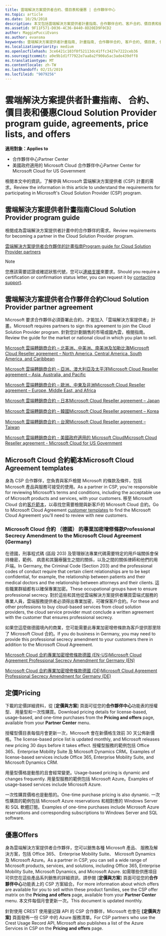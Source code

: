 ```yaml
---
title: 雲端解決方案提供者合約、價目表和優惠 | 合作夥伴中心
ms.topic: article
ms.date: 10/29/2018
description: 本文包括雲端解決方案提供者計畫指南、合作夥伴合約、客戶合約、價目表和優惠連結。
ms.assetid: 9F11F571-D036-4C36-8440-8D20ED9F0CD2
author: MaggiePucciEvans
ms.author: evansma
keywords: 雲端解決方案提供者計畫指南, 計畫指南, 合作夥伴合約, 客戶合約, 價目表, 優惠
ms.localizationpriority: medium
ms.openlocfilehash: 3ce6421c103f0f52113dc41ffc3427e7222ceb36
ms.sourcegitcommit: a9e9b1d1f77922e7aa8a2f900a5ac3ade439dff8
ms.translationtype: MT
ms.contentlocale: zh-TW
ms.lasthandoff: 02/15/2019
ms.locfileid: "9079256"
---
```

# <a name="cloud-solution-provider-program-guide-agreements-price-lists-and-offers"></a><span data-ttu-id="9a6ee-104">雲端解決方案提供者計畫指南、 合約、 價目表和優惠</span><span class="sxs-lookup"><span data-stu-id="9a6ee-104">Cloud Solution Provider program guide, agreements, price lists, and offers</span></span>

**<span data-ttu-id="9a6ee-105">適用對象：</span><span class="sxs-lookup"><span data-stu-id="9a6ee-105">Applies to</span></span>**

-  <span data-ttu-id="9a6ee-106">合作夥伴中心</span><span class="sxs-lookup"><span data-stu-id="9a6ee-106">Partner Center</span></span>
-  <span data-ttu-id="9a6ee-107">美國政府適用的 Microsoft Cloud 合作夥伴中心</span><span class="sxs-lookup"><span data-stu-id="9a6ee-107">Partner Center for Microsoft Cloud for US Government</span></span>


<span data-ttu-id="9a6ee-108">檢閱本文中的資訊，了解參與 Microsoft 雲端解決方案提供者 (CSP) 計畫的需求。</span><span class="sxs-lookup"><span data-stu-id="9a6ee-108">Review the information in this article to understand the requirements for participating in Microsoft's Cloud Solution Provider (CSP) program.</span></span> 

## <a name="cloud-solution-provider-program-guide"></a><span data-ttu-id="9a6ee-109">雲端解決方案提供者計畫指南</span><span class="sxs-lookup"><span data-stu-id="9a6ee-109">Cloud Solution Provider program guide</span></span>


<span data-ttu-id="9a6ee-110">檢閱成為雲端解決方案提供者計畫中的合作夥伴的需求。</span><span class="sxs-lookup"><span data-stu-id="9a6ee-110">Review requirements for becoming a partner in the Cloud Solution Provider program.</span></span>

[<span data-ttu-id="9a6ee-111">雲端解決方案提供者合作夥伴的計畫指南</span><span class="sxs-lookup"><span data-stu-id="9a6ee-111">Program guide for Cloud Solution Provider partners</span></span>](http://go.microsoft.com/fwlink/p/?LinkId=617100)

>[!Note]
><span data-ttu-id="9a6ee-112">您應該需要認證或確認狀態代號，您可以[連絡支援](https://partner.microsoft.com/pcv/servicerequests/create)來要求。</span><span class="sxs-lookup"><span data-stu-id="9a6ee-112">Should you require a certification or confirmation status letter, you can request it by [contacting support](https://partner.microsoft.com/pcv/servicerequests/create).</span></span>

## <a name="cloud-solution-provider-partner-agreement"></a><span data-ttu-id="9a6ee-113">雲端解決方案提供者合作夥伴合約</span><span class="sxs-lookup"><span data-stu-id="9a6ee-113">Cloud Solution Provider partner agreement</span></span>

<span data-ttu-id="9a6ee-114">Microsoft 要求合作夥伴必須簽署此合約，才能加入「雲端解決方案提供者」計畫。</span><span class="sxs-lookup"><span data-stu-id="9a6ee-114">Microsoft requires partners to sign this agreement to join the Cloud Solution Provider program.</span></span> <span data-ttu-id="9a6ee-115">針對您計劃銷售的市場或國內雲，檢閱指南。</span><span class="sxs-lookup"><span data-stu-id="9a6ee-115">Review the guide for the market or national cloud in which you plan to sell.</span></span>

[<span data-ttu-id="9a6ee-116">Microsoft 雲端轉銷商合約 – 北美洲、中美洲、南美洲及加勒比海</span><span class="sxs-lookup"><span data-stu-id="9a6ee-116">Microsoft Cloud Reseller agreement – North America, Central America, South America, and Caribbean</span></span>](http://download.microsoft.com/download/2/C/8/2C8CAC17-FCE7-4F51-9556-4D77C7022DF5/MCRA2018_AOC_ENG_Sep2018_CR.pdf)

[<span data-ttu-id="9a6ee-117">Microsoft 雲端轉銷商合約 – 亞洲、澳大利亞及太平洋</span><span class="sxs-lookup"><span data-stu-id="9a6ee-117">Microsoft Cloud Reseller agreement – Asia, Australia, and Pacific</span></span>](http://download.microsoft.com/download/2/C/8/2C8CAC17-FCE7-4F51-9556-4D77C7022DF5/MCRA2018_APOC_ENG_Mar2019_CR.pdf)

[<span data-ttu-id="9a6ee-118">Microsoft 雲端轉銷商合約 – 歐洲、中東及非洲</span><span class="sxs-lookup"><span data-stu-id="9a6ee-118">Microsoft Cloud Reseller agreement – Europe, Middle East, and Africa</span></span>](http://download.microsoft.com/download/2/C/8/2C8CAC17-FCE7-4F51-9556-4D77C7022DF5/MCRA2018_EOC_ENG_Sep2018_CR.pdf)

[<span data-ttu-id="9a6ee-119">Microsoft 雲端轉銷商合約 – 日本</span><span class="sxs-lookup"><span data-stu-id="9a6ee-119">Microsoft Cloud Reseller agreement – Japan</span></span>](http://download.microsoft.com/download/2/C/8/2C8CAC17-FCE7-4F51-9556-4D77C7022DF5/MCRA2018_JPN_ENG_Sep2018_CR.pdf)

[<span data-ttu-id="9a6ee-120">Microsoft 雲端轉銷商合約 – 韓國</span><span class="sxs-lookup"><span data-stu-id="9a6ee-120">Microsoft Cloud Reseller agreement – Korea</span></span>](http://download.microsoft.com/download/2/C/8/2C8CAC17-FCE7-4F51-9556-4D77C7022DF5/MCRA2018_KOR_ENG_Sep2018_CR.pdf)

[<span data-ttu-id="9a6ee-121">Microsoft 雲端轉銷商合約 – 台灣</span><span class="sxs-lookup"><span data-stu-id="9a6ee-121">Microsoft Cloud Reseller agreement – Taiwan</span></span>](http://download.microsoft.com/download/2/C/8/2C8CAC17-FCE7-4F51-9556-4D77C7022DF5/MCRA2018_TAI_ENG_Sep2018_CR.pdf)

[<span data-ttu-id="9a6ee-122">Microsoft 雲端轉銷商合約 - 美國政府適用的 Microsoft Cloud</span><span class="sxs-lookup"><span data-stu-id="9a6ee-122">Microsoft Cloud Reseller agreement - Microsoft Cloud for US Government</span></span>](http://download.microsoft.com/download/2/C/8/2C8CAC17-FCE7-4F51-9556-4D77C7022DF5/MCRA2018_AOC_USGCC_ENG_Feb2019_CR.pdf)


## <a name="microsoft-cloud-agreement-templates"></a><span data-ttu-id="9a6ee-123">Microsoft Cloud 合約範本</span><span class="sxs-lookup"><span data-stu-id="9a6ee-123">Microsoft Cloud Agreement templates</span></span>

<span data-ttu-id="9a6ee-124">身為 CSP 合作夥伴，您負責與客戶檢閱 Microsoft 的條款及條件，包括 Microsoft 產品與服務可接受的使用。</span><span class="sxs-lookup"><span data-stu-id="9a6ee-124">As a partner in CSP, you're responsible for reviewing Microsoft’s terms and conditions, including the acceptable use of Microsoft products and services, with your customers.</span></span> <span data-ttu-id="9a6ee-125">移至 Microsoft Cloud 合約[客戶範本](agreements.md)，以尋找您需要檢閱與新客戶的 Microsoft Cloud 合約。</span><span class="sxs-lookup"><span data-stu-id="9a6ee-125">Go to Microsoft Cloud Agreement [customer templates](agreements.md) to find the Microsoft Cloud Agreement you'll need to review with new customers.</span></span> 



### <a name="professional-secrecy-amendment-to-the-microsoft-cloud-agreement-germany"></a><span data-ttu-id="9a6ee-126">Microsoft Cloud 合約 （德國） 的專業加密增修條款</span><span class="sxs-lookup"><span data-stu-id="9a6ee-126">Professional Secrecy Amendment to the Microsoft Cloud Agreement (Germany)</span></span>

<span data-ttu-id="9a6ee-127">在德國，刑事程式碼 (區段 203) 及管理辦法專業代碼需要特定的用戶端關係會保持機密，範例、 病患和其醫療醫生之間的關係，以及之間的關係律師和他們的用戶端。</span><span class="sxs-lookup"><span data-stu-id="9a6ee-127">In Germany, the Criminal Code (Section 203) and the professional codes of conduct require that certain client relationships are to be kept confidential, for example, the relationship between patients and their medical doctors and the relationship between attorneys and their clients.</span></span> <span data-ttu-id="9a6ee-128">這些職業群組都有以確保專業加密。</span><span class="sxs-lookup"><span data-stu-id="9a6ee-128">These occupational groups have to ensure professional secrecy.</span></span> <span data-ttu-id="9a6ee-129">對於這些和其他從雲端解決方案提供者購買雲端式服務的專業人員，雲端服務提供者必須得出專業加密，可確保客戶合約。</span><span class="sxs-lookup"><span data-stu-id="9a6ee-129">For these and other professions to buy cloud-based services from cloud solution providers, the cloud service provider must conclude a written agreement with the customer that ensures professional secrecy.</span></span> 

<span data-ttu-id="9a6ee-130">如果您這麼做德國境內的商業，您可能需要此專業加密增修條款為客戶提供那里除了 Microsoft Cloud 合約。</span><span class="sxs-lookup"><span data-stu-id="9a6ee-130">If you do business in Germany, you may need to provide this professional secrecy amendment to your customers there in addition to the Microsoft Cloud Agreement.</span></span>

[<span data-ttu-id="9a6ee-131">Microsoft Cloud 合約專業加密增修條款德國 (EN-US)</span><span class="sxs-lookup"><span data-stu-id="9a6ee-131">Microsoft Cloud Agreement Professional Secrecy Amendment for Germany (EN)</span></span>](https://go.microsoft.com/fwlink/?linkid=2030827&clcid=0x409)

[<span data-ttu-id="9a6ee-132">Microsoft Cloud 合約專業加密增修條款德國 (DE)</span><span class="sxs-lookup"><span data-stu-id="9a6ee-132">Microsoft Cloud Agreement Professional Secrecy Amendment for Germany (DE)</span></span>](https://go.microsoft.com/fwlink/?linkid=2030827&clcid=0x407)


## <a name="pricing"></a><span data-ttu-id="9a6ee-133">定價</span><span class="sxs-lookup"><span data-stu-id="9a6ee-133">Pricing</span></span>


<span data-ttu-id="9a6ee-134">下載的定價詳細資料，從 [**定價與方案**] 頁面可從您的**合作夥伴中心**功能表的授權型、 用量型和一次性購買。</span><span class="sxs-lookup"><span data-stu-id="9a6ee-134">Download pricing details for license-based, usage-based, and one-time purchases from the **Pricing and offers** page, available from your **Partner Center** menu.</span></span> 

<span data-ttu-id="9a6ee-135">授權型價目表每個月會更新一次，Microsoft 會在新價格生效前 30 天公佈新價格。</span><span class="sxs-lookup"><span data-stu-id="9a6ee-135">The license-based price list is updated monthly, and Microsoft releases new pricing 30 days before it takes effect.</span></span> <span data-ttu-id="9a6ee-136">授權型服務的範例包括 Office 365、Enterprise Mobility Suite 及 Microsoft Dynamics CRM。</span><span class="sxs-lookup"><span data-stu-id="9a6ee-136">Examples of license-based services include Office 365, Enterprise Mobility Suite, and Microsoft Dynamics CRM.</span></span> 

<span data-ttu-id="9a6ee-137">用量型價格是動態的且會經常變更。</span><span class="sxs-lookup"><span data-stu-id="9a6ee-137">Usage-based pricing is dynamic and changes frequently.</span></span> <span data-ttu-id="9a6ee-138">用量型服務的範例包括 Microsoft Azure。</span><span class="sxs-lookup"><span data-stu-id="9a6ee-138">Examples of usage-based services include Microsoft Azure.</span></span>

<span data-ttu-id="9a6ee-139">一次性購買價格也是動態的。</span><span class="sxs-lookup"><span data-stu-id="9a6ee-139">One-time purchase pricing is also dynamic.</span></span> <span data-ttu-id="9a6ee-140">一次性購買的範例包括 Microsoft Azure reservations 和相對應的 Windows Server 和 SQL 軟體訂閱。</span><span class="sxs-lookup"><span data-stu-id="9a6ee-140">Examples of one-time purchases include Microsoft Azure reservations and corresponding subscriptions to Windows Server and SQL software.</span></span> 


## <a name="offers"></a><span data-ttu-id="9a6ee-141">優惠</span><span class="sxs-lookup"><span data-stu-id="9a6ee-141">Offers</span></span>


<span data-ttu-id="9a6ee-142">身為雲端解決方案提供者合作夥伴，您可以銷售各種 Microsoft 產品、 服務及解決方案，包括 Office 365、 Enterprise Mobility Suite、 Microsoft Dynamics 及 Microsoft Azure。</span><span class="sxs-lookup"><span data-stu-id="9a6ee-142">As a partner in CSP, you can sell a wide range of Microsoft products, services, and solutions, including Office 365, Enterprise Mobility Suite, Microsoft Dynamics, and Microsoft Azure.</span></span> <span data-ttu-id="9a6ee-143">如需哪些供應項目可供您在這些產品系列銷售的詳細資訊，請參閱 [**定價與方案**] 頁面可從您的**合作夥伴中心**功能表上的 CSP 方案組合。</span><span class="sxs-lookup"><span data-stu-id="9a6ee-143">For more information about which offers are available for you to sell within these product families, see the CSP offer matrix on the **Pricing and offers** page, available from your **Partner Center** menu.</span></span> <span data-ttu-id="9a6ee-144">本文件每個月會更新一次。</span><span class="sxs-lookup"><span data-stu-id="9a6ee-144">This document is updated monthly.</span></span>

<span data-ttu-id="9a6ee-145">針對使用 CREST 使用量記錄 API 的 CSP 合作夥伴，Microsoft 也會在 **\[定價與方案\]** 頁面發佈一份 CSP 中的 Azure 服務清單。</span><span class="sxs-lookup"><span data-stu-id="9a6ee-145">For CSP partners who use the Crest Usage Record API, Microsoft also publishes a list of the Azure Services in CSP on the **Pricing and offers** page.</span></span>



